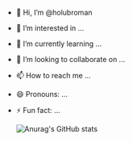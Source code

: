 - 👋 Hi, I’m @holubroman
- 👀 I’m interested in ...
- 🌱 I’m currently learning ...
- 💞️ I’m looking to collaborate on ...
- 📫 How to reach me ...
- 😄 Pronouns: ...
- ⚡ Fun fact: ...

  ![Anurag's GitHub stats](https://github-readme-stats.vercel.app/api?username=anuraghazra&show_icons=true&theme=transparent)

<!---
holubroman/holubroman is a ✨ special ✨ repository because its `README.md` (this file) appears on your GitHub profile.
You can click the Preview link to take a look at your changes.
--->
